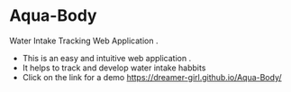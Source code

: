 # Aqua-Body
Water Intake Tracking Web Application .
- This is an easy and intuitive web application .
- It helps to track and develop water intake habbits
- Click on the link for a demo https://dreamer-girl.github.io/Aqua-Body/
